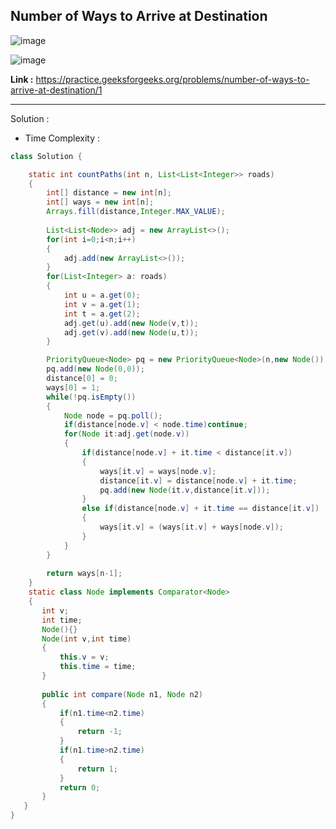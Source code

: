 ## Number of Ways to Arrive at Destination

![image](https://user-images.githubusercontent.com/23376002/190689193-6bb1a3b4-2f59-4ce7-9149-e1e7f69bd636.png)

![image](https://user-images.githubusercontent.com/23376002/190689334-01f17fd6-c47c-4aa8-8566-42f9ec14e2a3.png)


**Link :** https://practice.geeksforgeeks.org/problems/number-of-ways-to-arrive-at-destination/1

-----------------------------------------------------------------------------------------------------------------------------------------------------


Solution :

- Time Complexity :


```java
class Solution {

    static int countPaths(int n, List<List<Integer>> roads) 
    {
        int[] distance = new int[n];
        int[] ways = new int[n];
        Arrays.fill(distance,Integer.MAX_VALUE);
        
        List<List<Node>> adj = new ArrayList<>();
        for(int i=0;i<n;i++)
        {
            adj.add(new ArrayList<>());
        }
        for(List<Integer> a: roads)
        {
            int u = a.get(0);
            int v = a.get(1);
            int t = a.get(2);
            adj.get(u).add(new Node(v,t));
            adj.get(v).add(new Node(u,t));
        }

        PriorityQueue<Node> pq = new PriorityQueue<Node>(n,new Node());
        pq.add(new Node(0,0));
        distance[0] = 0;
        ways[0] = 1;
        while(!pq.isEmpty())
        {
            Node node = pq.poll();
            if(distance[node.v] < node.time)continue;
            for(Node it:adj.get(node.v))
            {
                if(distance[node.v] + it.time < distance[it.v])
                {
                    ways[it.v] = ways[node.v];
                    distance[it.v] = distance[node.v] + it.time;
                    pq.add(new Node(it.v,distance[it.v]));
                }
                else if(distance[node.v] + it.time == distance[it.v])
                {
                    ways[it.v] = (ways[it.v] + ways[node.v]);
                }
            }
        }
        
        return ways[n-1];
    }
    static class Node implements Comparator<Node>
    {
       int v;
       int time;
       Node(){}
       Node(int v,int time)
       {
           this.v = v;
           this.time = time;
       }
       
       public int compare(Node n1, Node n2)
       {
           if(n1.time<n2.time)
           {
               return -1;
           }
           if(n1.time>n2.time)
           {
               return 1;
           }
           return 0;
       }
   }
}


```

